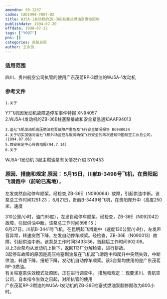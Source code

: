 ```yaml
---
amendno: 39-1237  
cadno: CAD1994-Y007-02  
title: WJ5A-1发动机的ZB-36E柱塞式燃油泵寿命限制  
publishdate: 1994-07-20  
effdate: 1990-07-22  
tags: ["Y007"]  
pns: []  
categories: 民航总局  
author: 王永良  
---
```

  
### 适用范围  
四川、贵州航空公司执管的使用广东茂茗RP-3燃油的WJ5A-1发动机  
  
<!--more-->  
### 参考文件  
    1.关于  
Y7飞机因发动机故障造停车事件特报 XN94057  
2.WJ5A-I发动机的ZB-36E柱塞泵排故和安全紧急通知AAF94013  
  
    3.运七飞机发动机高压燃油柱泵故障严重危及飞行安全情况报告 BG940024  
    4.关于切实加强对运七飞机外场监控与服务确保飞行安全的再次通知中国航空工业总公司，(1994.07.06)  
    5.西安审定中心传真电报(94.7.14)  
    6.关于  
WJ5A-1发动机 3起主燃油泵有关情况介绍 SY9453  
  
  
### 原因、措施和规定 原因：     5月15日，川航B-3498号飞机，在贵阳起飞滑跑中（前轮已离地），  
左发突然自动停车顺桨。经检查,ZB-36E（N090064）故障，引起供油中断。该泵总工作时间1251:23； 6月21日，贵航B-3449号飞机，在贵阳爬升中（高度250米，速度  
  
310公里/小时，油门65度），左发自动停车顺桨。经检查，ZB-36E（N092042）故障，引起供油中断。该泵总工作时间898:15；  
    6月27日，川航B-3441号飞机，在昆明起飞滑跑中（速度120公里/小时），左发声音异常，转速突然下降，左发自动停车顺桨。经检查，ZB-36E（N090013）故障，引起供油中断。该泵总工作时间3433:36，首翻后工作时间902:09。  
    以上3台泵均从发动机上拆下，返回113厂分解检查，进行排故。  
    3起停车故障的原因是高压柱塞燃油泵在飞机起飞滑跑中和爬升中突然失效，中断供油，转速下降，扭矩下降，发动机自动停车顺桨。该3台泵均使用的是广东茂茗RP-3燃油。  
    有关柱塞泵失效模式及原因，正在进行调查中。     措施和规定：     现要求川、贵航空公司，自本指令生效之日起，对所执管的使用  
广东茂茗RP-3燃油的WJ5A-I发动机的ZB-36E柱塞式燃油泵翻修期改为800小时。  
